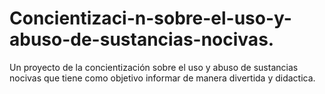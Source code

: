 # Concientizaci-n-sobre-el-uso-y-abuso-de-sustancias-nocivas.
Un proyecto de la concientización sobre el uso y abuso de sustancias nocivas que tiene como objetivo informar de manera divertida y didactica.
